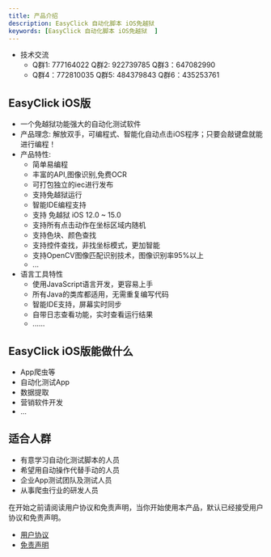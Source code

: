 ```yaml
---
title: 产品介绍
description: EasyClick 自动化脚本 iOS免越狱 
keywords: [EasyClick 自动化脚本 iOS免越狱  ]
---
```


- 技术交流  
    - Q群1: 777164022 Q群2: 922739785 Q群3：647082990   
    - Q群4：772810035 Q群5: 484379843 Q群6：435253761 

## EasyClick iOS版
- 一个免越狱功能强大的自动化测试软件
- 产品理念: 解放双手，可编程式、智能化自动点击iOS程序；只要会敲键盘就能进行编程！
- 产品特性:
    * 简单易编程
    * 丰富的API,图像识别,免费OCR
    * 可打包独立的iec进行发布
    * 支持免越狱运行
    * 智能IDE编程支持
    * 支持 免越狱 iOS 12.0 ~ 15.0
    * 支持所有点击动作在坐标区域内随机
    * 支持色块、颜色查找
    * 支持控件查找，非找坐标模式，更加智能
    * 支持OpenCV图像匹配识别技术，图像识别率95%以上
    * ...
- 语言工具特性
    * 使用JavaScript语言开发，更容易上手
    * 所有Java的类库都适用，无需重复编写代码
    * 智能IDE支持，屏幕实时同步
    * 自带日志查看功能，实时查看运行结果
    * ......


## EasyClick iOS版能做什么
* App爬虫等
* 自动化测试App
* 数据提取
* 营销软件开发
* ...

## 适合人群
* 有意学习自动化测试脚本的人员
* 希望用自动操作代替手动的人员
* 企业App测试团队及测试人员
* 从事爬虫行业的研发人员

在开始之前请阅读用户协议和免责声明，当你开始使用本产品，默认已经接受用户协议和免责声明。
* [用户协议](/zh-cn/agreement.md)
* [免责声明](/zh-cn/declare.md)
